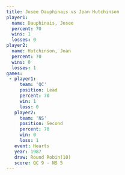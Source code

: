 ```yaml
---
title: Josee Dauphinais vs Joan Hutchinson
player1:                 
  name: Dauphinais, Josee
  percent: 70            
  wins: 1                
  losses: 0              
player2:                 
  name: Hutchinson, Joan 
  percent: 70            
  wins: 0                
  losses: 1              
games:
 - player1:        
     team: 'QC'    
     position: Lead
     percent: 70   
     win: 1        
     loss: 0       
   player2:          
     team: 'NS'      
     position: Second
     percent: 70     
     win: 0          
     loss: 1         
   event: Hearts        
   year: 1987           
   draw: Round Robin(10)
   score: QC 9 - NS 5   
---
```


